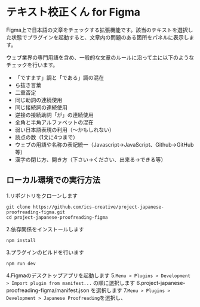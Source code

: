 # テキスト校正くん for Figma

Figma上で日本語の文章をチェックする拡張機能です。該当のテキストを選択した状態でプラグインを起動すると、文章内の問題のある箇所をパネルに表示します。

ウェブ業界の専門用語を含め、一般的な文章のルールに沿って主に以下のようなチェックを行います。

- 「ですます」調と「である」調の混在
- ら抜き言葉
- 二重否定
- 同じ助詞の連続使用
- 同じ接続詞の連続使用
- 逆接の接続助詞「が」の連続使用
- 全角と半角アルファベットの混在
- 弱い日本語表現の利用（〜かもしれない）
- 読点の数（1文に4つまで）
- ウェブの用語や名称の表記統一（Javascript→JavaScript、Github→GitHub等）
- 漢字の閉じ方、開き方（下さい→ください、出来る→できる等）

## ローカル環境での実行方法

1.リポジトリをクローンします
```shell
git clone https://github.com/ics-creative/project-japanese-proofreading-figma.git
cd project-japanese-proofreading-figma
```

2.依存関係をインストールします
```shell
npm install
```

3.プラグインのビルドを行います
```shell
npm run dev
```

4.Figmaのデスクトップアプリを起動します
5.`Menu > Plugins > Development > Import plugin from manifest...` の順に選択します
6.project-japanese-proofreading-figma/manifest.json を選択します
7.`Menu > Plugins > Development > Japanese Proofreading`を選択し、
